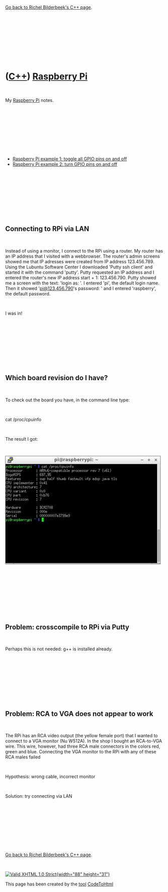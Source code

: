 

[Go back to Richel Bilderbeek's C++ page](Cpp.htm).

 

 

 

 

 

([C++](Cpp.htm)) [Raspberry Pi](CppRpi.htm)
===========================================

 

My [Raspberry Pi](CppRpi.htm) notes.

 

 

 

 

 

-   [Raspberry Pi example 1: toggle all GPIO pins on and
    off](CppRpiExample1.htm)
-   [Raspberry Pi example 2: turn GPIO pins on and
    off](CppRpiExample2.htm)

 

 

 

 

 

Connecting to RPi via LAN
-------------------------

 

Instead of using a monitor, I connect to the RPi using a router. My
router has an IP address that I visited with a webbrowser. The router's
admin screens showed me that IP adresses were created from IP address
123.456.789. Using the Lubuntu Software Center I downloaded 'Putty ssh
client' and started it with the command 'putty'. Putty requested an IP
address and I entered the router's new IP address start + 1:
123.456.790. Putty showed me a screen with the text: 'login as: '. I
entered 'pi', the default login name. Then it showed 'pi@123.456.790's
password: ' and I entered 'raspberry', the default password.

 

I was in!

 

 

 

 

 

Which board revision do I have?
-------------------------------

 

To check out the board you have, in the command line type:

 

cat /proc/cpuinfo

 

The result I got:

 

![Screenshot](RpiObtainBoardVersion.png)

 

 

 

 

 

Problem: crosscompile to RPi via Putty
--------------------------------------

 

Perhaps this is not needed: g++ is installed already.

 

 

 

 

 

Problem: RCA to VGA does not appear to work
-------------------------------------------

 

The RPi has an RCA video output (the yellow female port) that I wanted
to connect to a VGA monitor (Nu W512A). In the shop I bought an
RCA-to-VGA wire. This wire, however, had three RCA male connectors in
the colors red, green and blue. Connecting the VGA monitor to the RPi
with any of these RCA males failed

 

Hypothesis: wrong cable, incorrect monitor

 

Solution: try connecting via LAN

 

 

 

 

 

[Go back to Richel Bilderbeek's C++ page](Cpp.htm).



 

[![Valid XHTML 1.0 Strict](valid-xhtml10.png){width="88"
height="31"}](http://validator.w3.org/check?uri=referer)

This page has been created by the [tool](Tools.htm)
[CodeToHtml](ToolCodeToHtml.htm)

